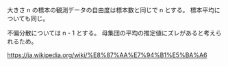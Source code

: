 大きさ n の標本の観測データの自由度は標本数と同じで n とする。
標本平均についても同じ。

不偏分散については n - 1 とする。
母集団の平均の推定値にズレがあると考えられるため。

https://ja.wikipedia.org/wiki/%E8%87%AA%E7%94%B1%E5%BA%A6
